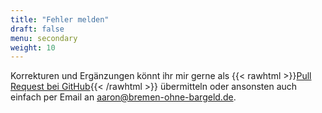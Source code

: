 ```yaml
---
title: "Fehler melden"
draft: false
menu: secondary
weight: 10
---
```


Korrekturen und Ergänzungen könnt ihr mir gerne als {{< rawhtml >}}<a href="https://github.com/bremen-ohne-bargeld/bremen-ohne-bargeld.github.io" target="_blank">Pull Request bei GitHub</a>{{< /rawhtml >}} übermitteln oder ansonsten auch einfach per Email an [aaron@bremen-ohne-bargeld.de](mailto:aaron@bremen-ohne-bargeld.de).
